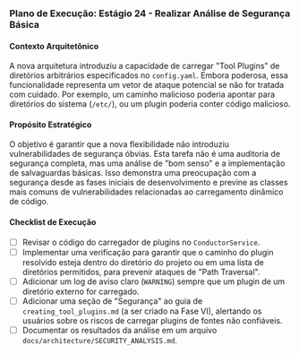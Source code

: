 ### Plano de Execução: Estágio 24 - Realizar Análise de Segurança Básica

#### Contexto Arquitetônico

A nova arquitetura introduziu a capacidade de carregar "Tool Plugins" de diretórios arbitrários especificados no `config.yaml`. Embora poderosa, essa funcionalidade representa um vetor de ataque potencial se não for tratada com cuidado. Por exemplo, um caminho malicioso poderia apontar para diretórios do sistema (`/etc/`), ou um plugin poderia conter código malicioso.

#### Propósito Estratégico

O objetivo é garantir que a nova flexibilidade não introduziu vulnerabilidades de segurança óbvias. Esta tarefa não é uma auditoria de segurança completa, mas uma análise de "bom senso" e a implementação de salvaguardas básicas. Isso demonstra uma preocupação com a segurança desde as fases iniciais de desenvolvimento e previne as classes mais comuns de vulnerabilidades relacionadas ao carregamento dinâmico de código.

#### Checklist de Execução

- [ ] Revisar o código do carregador de plugins no `ConductorService`.
- [ ] Implementar uma verificação para garantir que o caminho do plugin resolvido esteja dentro do diretório do projeto ou em uma lista de diretórios permitidos, para prevenir ataques de "Path Traversal".
- [ ] Adicionar um log de aviso claro (`WARNING`) sempre que um plugin de um diretório externo for carregado.
- [ ] Adicionar uma seção de "Segurança" ao guia de `creating_tool_plugins.md` (a ser criado na Fase VI), alertando os usuários sobre os riscos de carregar plugins de fontes não confiáveis.
- [ ] Documentar os resultados da análise em um arquivo `docs/architecture/SECURITY_ANALYSIS.md`.
